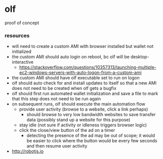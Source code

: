 # olf
proof of concept


### resources

- will need to create a custom AMI with browser installed but wallet not initialized
- the custom AMI should auto login on reboot, bc olf will be desktop-interactive
  - https://stackoverflow.com/questions/10357313/launching-multiple-ec2-windows-servers-with-auto-logon-from-a-custom-ami
- the custom AMI should have olf executable set to run on logon
- olf should auto check for and install updates to itself so that a new AMI does not need to be created when olf gets a bugfix
- olf should first run automated wallet initialization and save a file to mark that this step does not need to be run again
- on subsequent runs, olf should execute the main automation flow
  - provide user activity (browse to a website, click a link perhaps)
    - should browse to very low bandwidth websites to save transfer data (possibly stand up a website for this purpose)
  - stay idle (not sure if activity or idleness triggers browser logic)
  - click the close/view button of the ad on a timer
    - detecting the presence of the ad may be out of scope; it would be easier to click where the button would be every few seconds and then resume user activity
- http://robotjs.io

